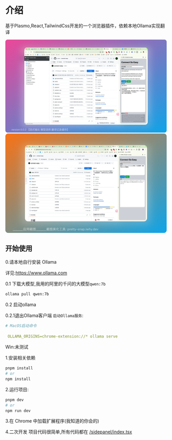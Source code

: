 # 介绍 
基于Plasmo,React,TailwindCss开发的一个浏览器插件，依赖本地Ollama实现翻译

![image-V0.0.2.png](image-0.0.2.png)
![image-V0.0.1](img_1.png)

## 开始使用

0.请本地自行安装 Ollama

详见:https://www.ollama.com

0.1 下载大模型,我用的阿里的千问的大模型`qwen:7b`

```bash
ollama pull qwen:7b
```
0.2 启动ollama

0.2.1退出Ollama客户端
`启动Ollama服务`:
```yaml
# MacOS启动命令

 OLLAMA_ORIGINS=chrome-extension://* ollama serve
```

Win:未测试



1.安装相关依赖

```bash
pnpm install
# or
npm install
````

2.运行项目:
```bash
pnpm dev
# or
npm run dev
```

3.在 Chrome 中加载扩展程序(我知道的你会的)

4.二次开发
项目代码很简单,所有代码都在 [/sidepanel/index.tsx](sidepanel%2Findex.tsx)

